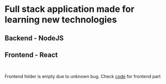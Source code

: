 # Full stack application made for learning new technologies

## Backend - NodeJS


## Frontend - React

</br>

Frontend folder is empty due to unknown bug. 
Check [code](https://github.com/MSetnik/learning-nodejs-frontend) for frontend part
